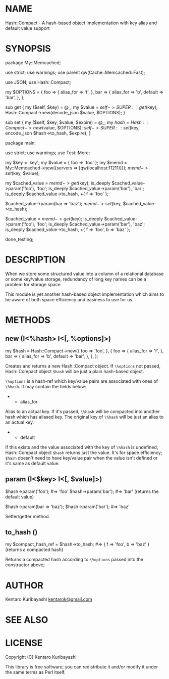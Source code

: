 # NAME

Hash::Compact - A hash-based object implementation with key alias and
default value support

# SYNOPSIS

  package My::Memcached;

  use strict;
  use warnings;
  use parent qw(Cache::Memcached::Fast);

  use JSON;
  use Hash::Compact;

  my $OPTIONS = {
      foo => {
          alias_for => 'f',
      },
      bar => {
          alias_for => 'b',
          default   => 'bar',
      },
  };

  sub get {
      my ($self, $key) = @_;
      my $value = $self->SUPER::get($key);
      Hash::Compact->new(decode_json $value, $OPTIONS);
  }

  sub set {
      my ($self, $key, $value, $expire) = @_;
      my $hash = Hash::Compact->new($value, $OPTIONS);
      $self->SUPER::set($key, encode_json $hash->to_hash, $expire);
  }

  package main;

  use strict;
  use warnings;
  use Test::More;

  my $key   = 'key';
  my $value = { foo => 'foo' };
  my $memd  = My::Memcached->new({servers => [qw(localhost:11211)]});
     $memd->set($key, $value);

  my $cached_value = $memd->get($key);
  is_deeply $cached_value->param('foo'), 'foo';
  is_deeply $cached_value->param('bar'), 'bar';
  is_deeply $cached_value->to_hash, +{ f => 'foo' };

  $cached_value->param(bar => 'baz');
  $memd->set($key, $cached_value->to_hash);

  $cached_value = $memd->get($key);
  is_deeply $cached_value->param('foo'), 'foo';
  is_deeply $cached_value->param('bar'), 'baz';
  is_deeply $cached_value->to_hash, +{ f => 'foo', b => 'baz' };

  done_testing;

# DESCRIPTION

When we store some structured value into a column of a relational
database or some key/value storage, redundancy of long key names can
be a problem for storage space.

This module is yet another hash-based object implementation which aims
to be aware of both space efficiency and easiness to use for us.

# METHODS

## new (I<\%hash> I<[, \%options]>)

  my $hash = Hash::Compact->new({
          foo => 'foo',
      }, {
          foo => {
              alias_for => 'f',
          },
          bar => {
              alias_for => 'b',
              default   => 'bar',
          },
      },
  );

Creates and returns a new Hash::Compact object. If `\%options` not
passed, Hash::Compact object `$hash` will be just a plain hash-based
object.

`\%options` is a hash-ref which key/value pairs are associated with
ones of `\%hash`. It may contain the fields below:

- * alias_for

Alias to an actual key. If it's passed, `\%hash` will be compacted
into another hash which has aliased key. The original key of `\%hash`
will be just an alias to an actual key.

- * default

If this exists and the value associated with the key of `\%hash` is
undefined, Hash::Compact object `$hash` returns just the value. It's
for space efficiency; `$hash` doesn't need to have key/value pair
when the value isn't defined or it's same as default value.

## param (I<$key> I<[, $value]>)

  $hash->param('foo');          #=> 'foo'
  $hash->param('bar');          #=> 'bar' (returns the default value)

  $hash->param(bar => 'baz');
  $hash->param('bar');          #=> 'baz'

Setter/getter method.

## to_hash ()

  my $compact_hash_ref = $hash->to_hash;
  #=> { f => 'foo', b => 'baz' } (returns a compacted hash)

Returns a compacted hash according to `\%options` passed into the
constructor above;

# AUTHOR

Kentaro Kuribayashi <kentarok@gmail.com>

# SEE ALSO

# LICENSE

Copyright (C) Kentaro Kuribayashi

This library is free software; you can redistribute it and/or modify
it under the same terms as Perl itself.